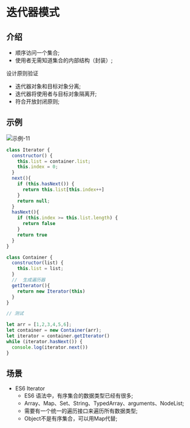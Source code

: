 # 迭代器模式

## 介绍

- 顺序访问一个集合;
- 使用者无需知道集合的内部结构（封装）;

设计原则验证

- 迭代器对象和目标对象分离;
- 迭代器将使用者与目标对象隔离开;
- 符合开放封闭原则;

## 示例

<!-- ![示例-11](/blogs/image/web/design-mode/示例-11.png) -->
<img :src="$withBase('/image/web/design-mode/示例-11.png')" alt="示例-11">

```js
class Iterator {
  constructor() {
    this.list = container.list;
    this.index = 0;
  }
  next(){
    if (this.hasNext()) {
      return this.list[this.index++]
    }
    return null;
  }
  hasNext(){
    if (this.index >= this.list.length) {
      return false
    }
    return true
  }
}

class Container {
  constructor(list) {
    this.list = list;
  }
  //  生成遍历器
  getIterator(){
    return new Iterator(this)
  }
}

// 测试

let arr = [1,2,3,4,5,6];
let container = new Container(arr);
let iterator = container.getIterator()
while (iterator.hasNext()) {
  console.log(iterator.next())
}
```

## 场景

- ES6 Iterator
  - ES6 语法中，有序集合的数据类型已经有很多;
  - Array、Map、Set、String、TypedArray、arguments、NodeList;
  - 需要有一个统一的遍历接口来遍历所有数据类型;
  - Object不是有序集合，可以用Map代替;















